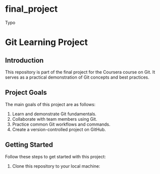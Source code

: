 # final_project
Typo
# Git Learning Project

## Introduction
This repository is part of the final project for the Coursera course on Git. It serves as a practical demonstration of Git concepts and best practices.

## Project Goals
The main goals of this project are as follows:
1. Learn and demonstrate Git fundamentals.
2. Collaborate with team members using Git.
3. Practice common Git workflows and commands.
4. Create a version-controlled project on GitHub.

## Getting Started
Follow these steps to get started with this project:

1. Clone this repository to your local machine:
